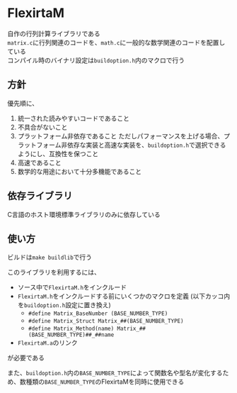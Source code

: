 # FlexirtaM  
自作の行列計算ライブラリである  
`matrix.c`に行列関連のコードを、`math.c`に一般的な数学関連のコードを配置している  
コンパイル時のバイナリ設定は`buildoption.h`内のマクロで行う  


## 方針  
優先順に、  
1. 統一された読みやすいコードであること
2. 不具合がないこと
3. プラットフォーム非依存であること
   ただしパフォーマンスを上げる場合、プラットフォーム非依存な実装と高速な実装を、`buildoption.h`で選択できるようにし、互換性を保つこと
4. 高速であること
5. 数学的な用途において十分多機能であること


## 依存ライブラリ  
C言語のホスト環境標準ライブラリのみに依存している


## 使い方  
ビルドは`make buildlib`で行う  

このライブラリを利用するには、
- ソース中で`FlexirtaM.h`をインクルード
- `FlexirtaM.h`をインクルードする前にいくつかのマクロを定義 (以下カッコ内を`buildoption.h`設定に置き換え)  
   - `#define Matrix_BaseNumber (BASE_NUMBER_TYPE)`
   - `#define Matrix_Struct Matrix_##(BASE_NUMBER_TYPE)`
   - `#define Matrix_Method(name) Matrix_##(BASE_NUMBER_TYPE)##_##name`
- `FlexirtaM.a`のリンク  

が必要である  

また、`buildoption.h`内の`BASE_NUMBER_TYPE`によって関数名や型名が変化するため、数種類の`BASE_NUMBER_TYPE`のFlexirtaMを同時に使用できる
